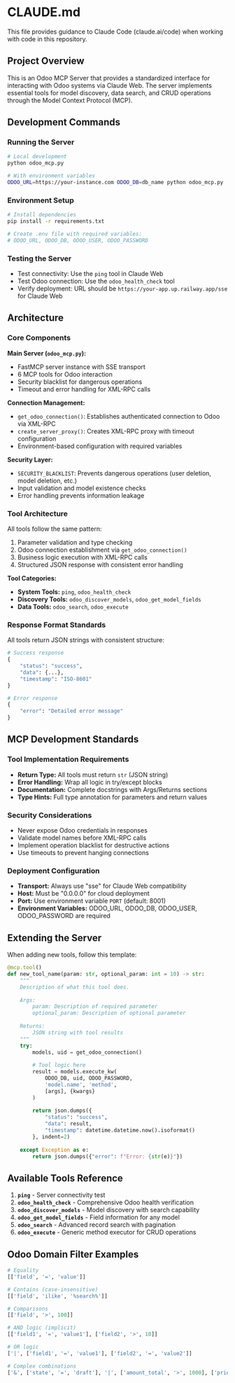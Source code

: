 # CLAUDE.md

This file provides guidance to Claude Code (claude.ai/code) when working with code in this repository.

## Project Overview

This is an Odoo MCP Server that provides a standardized interface for interacting with Odoo systems via Claude Web. The server implements essential tools for model discovery, data search, and CRUD operations through the Model Context Protocol (MCP).

## Development Commands

### Running the Server
```bash
# Local development
python odoo_mcp.py

# With environment variables
ODOO_URL=https://your-instance.com ODOO_DB=db_name python odoo_mcp.py
```

### Environment Setup
```bash
# Install dependencies
pip install -r requirements.txt

# Create .env file with required variables:
# ODOO_URL, ODOO_DB, ODOO_USER, ODOO_PASSWORD
```

### Testing the Server
- Test connectivity: Use the `ping` tool in Claude Web
- Test Odoo connection: Use the `odoo_health_check` tool
- Verify deployment: URL should be `https://your-app.up.railway.app/sse` for Claude Web

## Architecture

### Core Components

**Main Server (`odoo_mcp.py`):**
- FastMCP server instance with SSE transport
- 6 MCP tools for Odoo interaction
- Security blacklist for dangerous operations
- Timeout and error handling for XML-RPC calls

**Connection Management:**
- `get_odoo_connection()`: Establishes authenticated connection to Odoo via XML-RPC
- `create_server_proxy()`: Creates XML-RPC proxy with timeout configuration
- Environment-based configuration with required variables

**Security Layer:**
- `SECURITY_BLACKLIST`: Prevents dangerous operations (user deletion, model deletion, etc.)
- Input validation and model existence checks
- Error handling prevents information leakage

### Tool Architecture

All tools follow the same pattern:
1. Parameter validation and type checking
2. Odoo connection establishment via `get_odoo_connection()`
3. Business logic execution with XML-RPC calls
4. Structured JSON response with consistent error handling

**Tool Categories:**
- **System Tools:** `ping`, `odoo_health_check`
- **Discovery Tools:** `odoo_discover_models`, `odoo_get_model_fields`  
- **Data Tools:** `odoo_search`, `odoo_execute`

### Response Format Standards

All tools return JSON strings with consistent structure:
```python
# Success response
{
    "status": "success",
    "data": {...},
    "timestamp": "ISO-8601"
}

# Error response  
{
    "error": "Detailed error message"
}
```

## MCP Development Standards

### Tool Implementation Requirements
- **Return Type:** All tools must return `str` (JSON string)
- **Error Handling:** Wrap all logic in try/except blocks
- **Documentation:** Complete docstrings with Args/Returns sections
- **Type Hints:** Full type annotation for parameters and return values

### Security Considerations
- Never expose Odoo credentials in responses
- Validate model names before XML-RPC calls
- Implement operation blacklist for destructive actions
- Use timeouts to prevent hanging connections

### Deployment Configuration
- **Transport:** Always use "sse" for Claude Web compatibility
- **Host:** Must be "0.0.0.0" for cloud deployment
- **Port:** Use environment variable `PORT` (default: 8001)
- **Environment Variables:** ODOO_URL, ODOO_DB, ODOO_USER, ODOO_PASSWORD are required

## Extending the Server

When adding new tools, follow this template:

```python
@mcp.tool()
def new_tool_name(param: str, optional_param: int = 10) -> str:
    """
    Description of what this tool does.
    
    Args:
        param: Description of required parameter
        optional_param: Description of optional parameter
    
    Returns:
        JSON string with tool results
    """
    try:
        models, uid = get_odoo_connection()
        
        # Tool logic here
        result = models.execute_kw(
            ODOO_DB, uid, ODOO_PASSWORD,
            'model.name', 'method',
            [args], {kwargs}
        )
        
        return json.dumps({
            "status": "success", 
            "data": result,
            "timestamp": datetime.datetime.now().isoformat()
        }, indent=2)
        
    except Exception as e:
        return json.dumps({"error": f"Error: {str(e)}"})
```

## Available Tools Reference

1. **`ping`** - Server connectivity test
2. **`odoo_health_check`** - Comprehensive Odoo health verification  
3. **`odoo_discover_models`** - Model discovery with search capability
4. **`odoo_get_model_fields`** - Field information for any model
5. **`odoo_search`** - Advanced record search with pagination
6. **`odoo_execute`** - Generic method executor for CRUD operations

## Odoo Domain Filter Examples

```python
# Equality
[['field', '=', 'value']]

# Contains (case-insensitive)  
[['field', 'ilike', '%search%']]

# Comparisons
[['field', '>', 100]]

# AND logic (implicit)
[['field1', '=', 'value1'], ['field2', '>', 10]]

# OR logic
['|', ['field1', '=', 'value1'], ['field2', '=', 'value2']]

# Complex combinations
['&', ['state', '=', 'draft'], '|', ['amount_total', '>', 1000], ['priority', '=', 'high']]
```